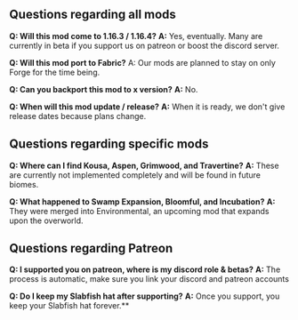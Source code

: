 ## Questions regarding all mods
**Q: Will this mod come to 1.16.3 / 1.16.4?**
**A:** Yes, eventually. Many are currently in beta if you support us on patreon or boost the discord server.

**Q: Will this mod port to Fabric?**
A: Our mods are planned to stay on only Forge for the time being.

**Q: Can you backport this mod to x version?**
**A:** No.

**Q: When will this mod update / release?**
**A:** When it is ready, we don't give release dates because plans change.


## Questions regarding specific mods
**Q: Where can I find Kousa, Aspen, Grimwood, and Travertine?**
**A:** These are currently not implemented completely and will be found in future biomes.

**Q: What happened to Swamp Expansion, Bloomful, and Incubation?**
**A:** They were merged into Environmental, an upcoming mod that expands upon the overworld.

## Questions regarding Patreon
**Q: I supported you on patreon, where is my discord role & betas?**
**A:** The process is automatic, make sure you link your discord and patreon accounts

**Q: Do I keep my Slabfish hat after supporting?**
**A:** Once you support, you keep your Slabfish hat forever.**

